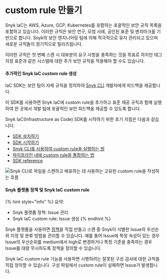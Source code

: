 # custom rule 만들기

Snyk IaC는 AWS, Azure, GCP, Kubernetes를 포함하는 포괄적인 보안 규칙 목록을 포함하고 있습니다. 이러한 규칙은 보안 연구, 모범 사례, 공인된 표준 및 벤치마크를 기반으로 합니다. Snyk의 보안 엔지니어링 팀에 의해 적극적으로 유지 관리되고 있으며 새로운 규칙들이 정기적으로 릴리즈됩니다.

이러한 규칙은 첫 번째 스캔 시 대부분의 요구 사항을 충족하는 것을 목표로 하지만 태그 지정 표준과 같은 시스템에 대한 추가 보안 규칙을 적용해야 할 수도 있습니다.

#### 추가적인 Snyk IaC custom rule 생성

IaC SDK는 보안 팀이 자체 규칙을 정의하여 [Snyk CLI](../snyk-cli-for-infrastructure-as-code/) 개발자에게 피드백을 제공합니다.

이 SDK를 사용하면 Snyk IaC에 custom rule을 추가하고 표준 제공 규칙과 함께 실행하여 한 곳에서 개발 팀에 포괄적인 보안 피드백을 제공할 수 있도록 합니다.

Snyk IaC(Infrastructure as Code) SDK를 시작하기 위한 초기 지침은 다음과 같습니다.

* [SDK 설치하기](install-the-sdk.md)
* [SDK 시작하기](getting-started-with-the-sdk/)
* [Snyk CLI를 사용하여 custom rule을 실행하는 법](use-iac-custom-rules-with-cli/)
* [파이프라인 내에 custom rule을 통합하는 법](integrating-iac-custom-rules-within-a-pipeline.md)
* [SDK reference](sdk-reference.md)

![Snyk CLI로 파일을 스캔하고 배포하는 데 사용하는 고유한 custom rule을 작성하는 흐름](<../../../.gitbook/assets/image (77) (1) (1).png>)

#### Snyk 플랫폼 정책 및 Snyk IaC custom rule

{% hint style="info" %}
요약:

* Snyk 플랫폼 정책: Issue 관리
* Snyk IaC custom rule: Issue 생성
{% endhint %}

Snyk 플랫폼을 사용하면 [정책](../../../features/fixing-and-prioritizing-issues/policies/)을 직접 만들고 스캔 중 Snyk이 식별한 Issue의 우선순위 지정 및 분류 방법을 관리할 수 있습니다. 예를 들어 Issue에 특정 속성이 있는 경우 Issue의 우선순위를 medium에서 high로 변경하거나 특정 기준을 충족하는 경우 Issue를 대량 무시하도록 정책을 정의할 수 있습니다.

Snyk IaC custom rule 기능을 사용하면 시행하려는 잘못된 구성 검사에 대한 규칙을 직접 정의할 수 있습니다. 구성 파일에서 custom rule이 실패하면 Issue가 발생합니다.
